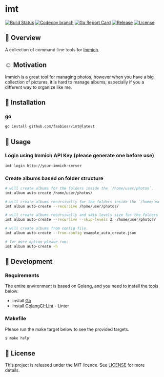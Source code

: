 # imt

[![Build Status](https://img.shields.io/github/actions/workflow/status/faabiosr/imt/test.yaml?logo=github&style=flat-square)](https://github.com/faabiosr/imt/actions?query=workflow:test)
[![Codecov branch](https://img.shields.io/codecov/c/github/faabiosr/imt/master.svg?style=flat-square)](https://codecov.io/gh/faabiosr/imt)
[![Go Report Card](https://goreportcard.com/badge/github.com/faabiosr/imt?style=flat-square)](https://goreportcard.com/report/github.com/faabiosr/imt)
[![Release](https://img.shields.io/github/v/release/faabiosr/imt?display_name=tag&style=flat-square)](https://github.com/faabiosr/imt/releases)
[![License](https://img.shields.io/badge/License-MIT-blue.svg?style=flat-square)](https://github.com/faabiosr/imt/blob/master/LICENSE)

## :tada: Overview
A collection of command-line tools for [Immich](https://immich.app/).

## :relaxed: Motivation
Immich is a great tool for managing photos, however when you have a big collection of pictures, it is hard to manage albums, especially if you a different way to organize like me.

## :dart: Installation

### go
```sh
go install github.com/faabiosr/imt@latest
```

## :gem: Usage

### Login using Immich API Key (please generate one before use)
```sh
imt login http://your-immich-server
```

### Create albums based on folder structure
```sh
# will create albums for the folders inside the `/home/user/photos`.
imt album auto-create /home/user/photos/

# will create albums recursivelly for the folders inside the `/home/user/photos`.
imt album auto-create --recursive /home/user/photos/

# will create albums recursivelly and skip levels size for the folders inside the `/home/user/photos`.
imt album auto-create --recursive --skip-levels 2 -/home/user/photos/

# will create albums from config file.
imt album auto-create --from-config example_auto_create.json

# for more option please run:
imt album auto-create -h
```

## :toolbox: Development

### Requirements

The entire environment is based on Golang, and you need to install the tools below:
- Install [Go](https://golang.org)
- Install [GolangCI-Lint](https://github.com/golangci/golangci-lint#install) - Linter

### Makefile

Please run the make target below to see the provided targets.

```sh
$ make help
```

## :page_with_curl: License

This project is released under the MIT licence. See [LICENSE](https://github.com/faabiosr/imt/blob/master/LICENSE) for more details.
